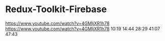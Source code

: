 # Redux-Toolkit-Firebase
https://www.youtube.com/watch?v=4GMljXR1h78
https://www.youtube.com/watch?v=4GMljXR1h78
10:19
14:44
28:29
41:07
47:43